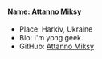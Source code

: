 #### Name: [Attanno Miksy](https://github.com/Attanno)
  - Place: Harkiv, Ukraine
  - Bio: I'm yong geek.
  - GitHub: [Attanno Miksy](https://github.com/Attanno)
